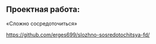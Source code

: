 ## Проектная работа:

«Сложно сосредоточиться»

https://github.com/erges699/slozhno-sosredotochitsya-fd/

